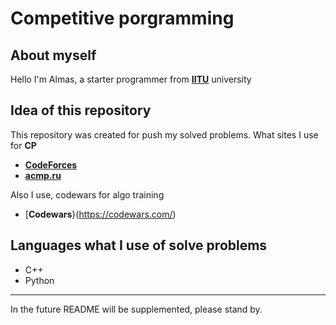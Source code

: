 # Competitive porgramming
## About myself
Hello I'm Almas, a starter programmer from [__IITU__](https://iitu.edu.kz/ru/) university

## Idea of this repository
This repository was created for push my solved problems.
What sites I use for **CP**
- [__CodeForces__](https://codeforces.com/)
- [__acmp.ru__](https://acmp.ru/)

Also I use, codewars for algo training
- [__Codewars__}(https://codewars.com/)
## Languages what I use of solve problems
- C++
- Python
----
In the future README will be supplemented, please stand by.
